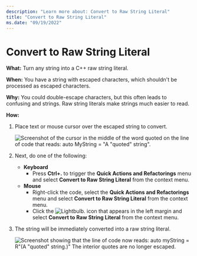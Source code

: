```yaml
---
description: "Learn more about: Convert to Raw String Literal"
title: "Convert to Raw String Literal"
ms.date: "09/19/2022"
---
```

# Convert to Raw String Literal

**What:** Turn any string into a C++ raw string literal.

**When:** You have a string with escaped characters, which shouldn't be processed as escaped characters.

**Why:** You could double-escape characters, but this often leads to confusing and strings. Raw string literals make strings much easier to read.

**How:**

1. Place text or mouse cursor over the escaped string to convert.

   ![Screenshot of the cursor in the middle of the word quoted on the line of code that reads: auto MyString = "A \"quoted\" string".](images/stringliteral_highlight.png)

1. Next, do one of the following:
   * **Keyboard**
     * Press **Ctrl+.** to trigger the **Quick Actions and Refactorings** menu and select **Convert to Raw String Literal** from the context menu.
   * **Mouse**
     * Right-click the code, select the **Quick Actions and Refactorings** menu and select **Convert to Raw String Literal** from the context menu.
     * Click the ![Lightbulb.](images/bulb.png) icon that appears in the left margin and select **Convert to Raw String Literal** from the context menu.

1. The string will be immediately converted into a raw string literal.

   ![Screenshot showing that the line of code now reads: auto myString = R"(A "quoted" string.)" The interior quotes are no longer escaped.](images/stringliteral_result.png)
